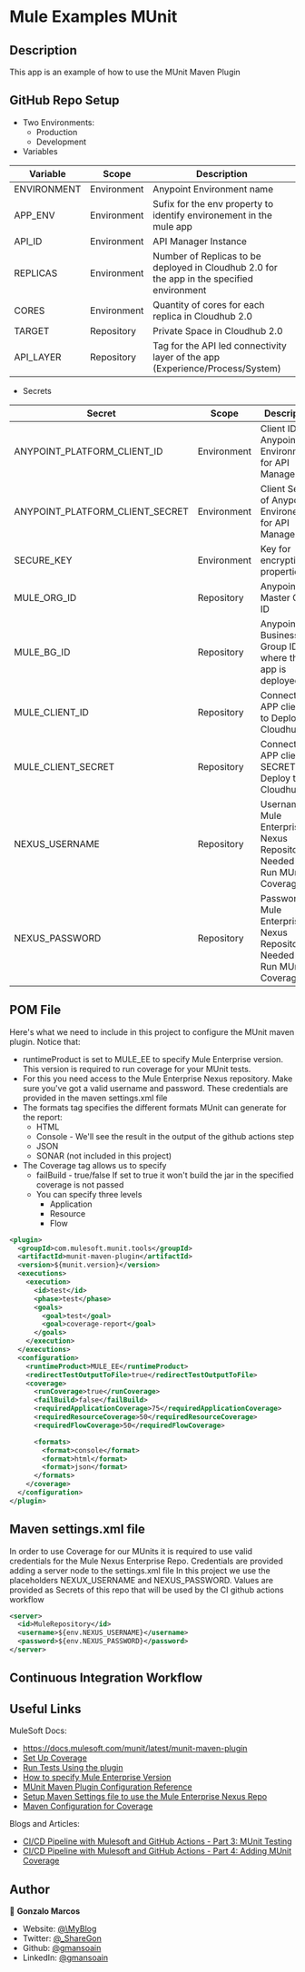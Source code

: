 <h1>Mule Examples MUnit</h1>

## Description
This app is an example of how to use the MUnit Maven Plugin

## GitHub Repo Setup
- Two Environments:
    - Production
    - Development
- Variables
  
|Variable|Scope|Description|
|--------|-----|-----------|
|ENVIRONMENT|Environment|Anypoint Environment name|
|APP_ENV|Environment|Sufix for the env property to identify environement in the mule app|
|API_ID|Environment|API Manager Instance|
|REPLICAS|Environment|Number of Replicas to be deployed in Cloudhub 2.0 for the app in the specified environment|
|CORES|Environment|Quantity of cores for each replica in Cloudhub 2.0|
|TARGET|Repository|Private Space in Cloudhub 2.0|
|API_LAYER|Repository|Tag for the API led connectivity layer of the app (Experience/Process/System)|

- Secrets

|Secret|Scope|Description|
|--------|-----|-----------|
|ANYPOINT_PLATFORM_CLIENT_ID|Environment|Client ID of Anypoint Environment for API Manager |
|ANYPOINT_PLATFORM_CLIENT_SECRET|Environment|Client Secret of Anypoint Environement for API Manager|
|SECURE_KEY|Environment|Key for encryption of properties|
|MULE_ORG_ID|Repository|Anypoint Master Org ID|
|MULE_BG_ID|Repository|Anypoint Business Group ID where the app is deployed|
|MULE_CLIENT_ID|Repository|Connected APP client ID to Deploy to Cloudhub|
|MULE_CLIENT_SECRET|Repository|Connected APP client SECRET to Deploy to Cloudhub|
|NEXUS_USERNAME|Repository|Username for Mule Enterprise Nexus Repository - Needed to Run MUnit Coverage|
|NEXUS_PASSWORD|Repository|Password for Mule Enterprise Nexus Repository - Needed to Run MUnit Coverage|


## POM File
Here's what we need to include in this project to configure the MUnit maven plugin. Notice that:
- runtimeProduct is set to MULE_EE to specify Mule Enterprise version. This version is required to run coverage for your MUnit tests.
- For this you need access to the Mule Enterprise Nexus repository. Make sure you've got a valid username and password. These credentials are provided in the maven settings.xml file
- The formats tag specifies the different formats MUnit can generate for the report:
    - HTML
    - Console - We'll see the result in the output of the github actions step
    - JSON
    - SONAR (not included in this project)
 - The Coverage tag allows us to specify
    - failBuild - true/false If set to true it won't build the jar in the specified coverage is not passed
    - You can specify three levels
       - Application
       - Resource
       - Flow

```xml
<plugin>
  <groupId>com.mulesoft.munit.tools</groupId>
  <artifactId>munit-maven-plugin</artifactId>
  <version>${munit.version}</version>
  <executions>
    <execution>
      <id>test</id>
      <phase>test</phase>
      <goals>
        <goal>test</goal>
        <goal>coverage-report</goal>
      </goals>
    </execution>
  </executions>
  <configuration>
    <runtimeProduct>MULE_EE</runtimeProduct>
    <redirectTestOutputToFile>true</redirectTestOutputToFile>
    <coverage>
      <runCoverage>true</runCoverage>
      <failBuild>false</failBuild>
      <requiredApplicationCoverage>75</requiredApplicationCoverage>
      <requiredResourceCoverage>50</requiredResourceCoverage>
      <requiredFlowCoverage>50</requiredFlowCoverage>

      <formats>
        <format>console</format>
        <format>html</format>
        <format>json</format>
      </formats>
    </coverage>
  </configuration>
</plugin>
```

## Maven settings.xml file
In order to use Coverage for our MUnits it is required to use valid credentials for the Mule Nexus Enterprise Repo. Credentials are provided adding a server node to the settings.xml file
In this project we use the placeholders NEXUX_USERNAME and NEXUS_PASSWORD. Values are provided as Secrets of this repo that will be used by the CI github actions workflow
```xml
<server>
  <id>MuleRepository</id>
  <username>${env.NEXUS_USERNAME}</username>
  <password>${env.NEXUS_PASSWORD}</password>
</server>
```

## Continuous Integration Workflow


## Useful Links
MuleSoft Docs:
- https://docs.mulesoft.com/munit/latest/munit-maven-plugin
- [Set Up Coverage](https://docs.mulesoft.com/munit/latest/munit-maven-plugin#set-up-coverage)
- [Run Tests Using the plugin](https://docs.mulesoft.com/munit/latest/munit-maven-plugin#run-tests-using-the-plugin)
- [How to specify Mule Enterprise Version](https://docs.mulesoft.com/munit/latest/munit-maven-plugin#specify-runtime-product)
- [MUnit Maven Plugin Configuration Reference](https://docs.mulesoft.com/munit/latest/munit-maven-plugin#munit-maven-plugin-configuration-reference)
- [Setup Maven Settings file to use the Mule Enterprise Nexus Repo](https://help.mulesoft.com/s/article/How-to-use-Enterprise-Maven-Repository-credentials-with-settings-xml-and-pom-xml-example)
- [Maven Configuration for Coverage](https://docs.mulesoft.com/munit/latest/coverage-maven-concept)

Blogs and Articles:
- [CI/CD Pipeline with Mulesoft and GitHub Actions - Part 3: MUnit Testing](https://www.prostdev.com/post/part-3-ci-cd-pipeline-with-mulesoft-and-github-actions-munit-testing)
- [CI/CD Pipeline with Mulesoft and GitHub Actions - Part 4: Adding MUnit Coverage](https://www.prostdev.com/post/part-4-ci-cd-pipeline-with-mulesoft-and-github-actions-munit-minimum-coverage-percentage)

## Author

👤 **Gonzalo Marcos**

* Website: [@\MyBlog](https://mulegon.blogspot.com/)
* Twitter: [@\_ShareGon](https://twitter.com/\_ShareGon)
* Github: [@gmansoain](https://github.com/gmansoain)
* LinkedIn: [@gmansoain](https://linkedin.com/in/gmansoain)
